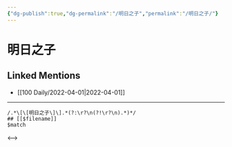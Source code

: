 ```yaml
---
{"dg-publish":true,"dg-permalink":"/明日之子","permalink":"/明日之子/"}
---
```


# 明日之子

## Linked Mentions
- [[100 Daily/2022-04-01\|2022-04-01]]


---

```expander
/.*\[\[明日之子\]\].*(?:\r?\n(?!\r?\n).*)*/
## [[$filename]]
$match
```

<-->
